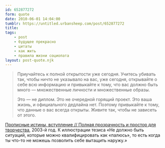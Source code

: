 ```yaml
---
id: 652877272
form: quote
date: 2010-06-01 14:04:00
tumblr: https://untitled.urbansheep.com/post/652877272
title: 
tags:
    - post
    - будущее прекрасно
    - цитаты
    - как жить
    - правила жизни социопата
layout: post-quote.njk
---
```


<blockquote>
<p>Приучайтесь к полной открытости уже сегодня. Учитесь убивать так, чтобы ничто не указывало на вас, уже сегодня, открывайте о себе всю информацию и привыкайте к тому, что вас должно быть много — множественные личности и множественные образы.</p>

<p>Это — не диплом. Это не очередной горящий проект. Это ваша жизнь, и официального дедлайна нет. Поэтому привыкайте к тому, что данные о вас всегда открыты. Живите так, чтобы не зависеть от этого.</p>
</blockquote>

<a href="http://urbansheep.livejournal.com/730720.html">Прописные истины, вступление // Полная прозрачность и простор для творчества</a>, 2003-й год. К иллюстрации тезиса «Не должно быть ситуаций, которые можно квалифицировать как «палюсь», то есть когда ты что-то не можешь позволить себе вытащить наружу.»
